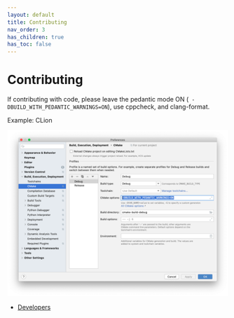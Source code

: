 ```yaml
---
layout: default
title: Contributing
nav_order: 3
has_children: true
has_toc: false
---
```

# Contributing

If contributing with code, please leave the pedantic mode ON (` -DBUILD_WITH_PEDANTIC_WARNINGS=ON`), use cppcheck, and clang-format.


Example: CLion
    
![CLion Settings with Pedantic Mode](images/pedantic_clion.png)
    




- [Developers](contributing/developers.md)
